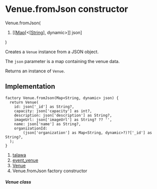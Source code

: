 
<div>

# Venue.fromJson constructor

</div>


Venue.fromJson(

1.  [[[Map](https://api.flutter.dev/flutter/dart-core/Map-class.html)[\<[[String](https://api.flutter.dev/flutter/dart-core/String-class.html)],
    dynamic\>]]
    json]

)



Creates a `Venue` instance from a JSON object.

The `json` parameter is a map containing the venue data.

Returns an instance of `Venue`.



## Implementation

``` language-dart
factory Venue.fromJson(Map<String, dynamic> json) {
  return Venue(
    id: json['_id'] as String?,
    capacity: json['capacity'] as int?,
    description: json['description'] as String?,
    imageUrl: json['imageUrl'] as String? ?? '',
    name: json['name'] as String?,
    organizationId:
        (json['organization'] as Map<String, dynamic>?)?['_id'] as String?,
  );
}
```







1.  [talawa](../../index.html)
2.  [event_venue](../../models_events_event_venue/)
3.  [Venue](../../models_events_event_venue/Venue-class.html)
4.  Venue.fromJson factory constructor

##### Venue class







